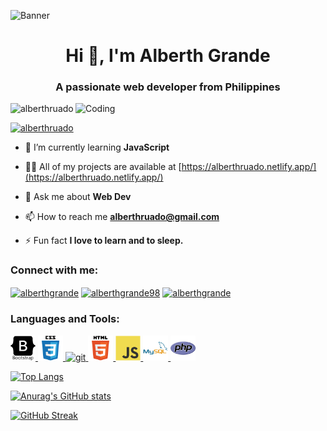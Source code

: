 ![Banner](https://res.cloudinary.com/superfolio/image/upload/v1620689979/68747470733a2f2f692e70696e696d672e636f6d2f6f726967696e616c732f63362f33332f63322f63363333633230656465383266306530636564376435373064626533613166332e676966_yjuh2s.gif)

<h1 align="center">Hi 👋, I'm Alberth Grande</h1>
<h3 align="center">A passionate web developer from Philippines</h3>
<img align="right" alt="Coding" width="400" src="https://i.pinimg.com/originals/f5/36/01/f53601133f236d1cb167ac19f05a3d60.gif">

<p align="left"> <img src="https://komarev.com/ghpvc/?username=alberthruado&label=Profile%20views&color=0e75b6&style=flat" alt="alberthruado" /> </p>

<p align="left"> <a href="https://twitter.com/alberthgrande" target="blank"><img src="https://img.shields.io/twitter/follow/alberthgrande?logo=twitter&style=for-the-badge" alt="alberthruado" /></a> </p>

- 🌱 I’m currently learning **JavaScript**

- 👨‍💻 All of my projects are available at [https://alberthruado.netlify.app/](https://alberthruado.netlify.app/)

- 💬 Ask me about **Web Dev**

- 📫 How to reach me **alberthruado@gmail.com**

- ⚡ Fun fact **I love to learn and to sleep.**

<h3 align="left">Connect with me:</h3>
<p align="left">
<a href="https://twitter.com/alberthgrande" target="blank"><img align="center" src="https://raw.githubusercontent.com/rahuldkjain/github-profile-readme-generator/master/src/images/icons/Social/twitter.svg" alt="alberthgrande" height="30" width="40" /></a>
<a href="https://fb.com/alberthgrande98" target="blank"><img align="center" src="https://raw.githubusercontent.com/rahuldkjain/github-profile-readme-generator/master/src/images/icons/Social/facebook.svg" alt="alberthgrande98" height="30" width="40" /></a>
<a href="https://instagram.com/alberthgrande" target="blank"><img align="center" src="https://raw.githubusercontent.com/rahuldkjain/github-profile-readme-generator/master/src/images/icons/Social/instagram.svg" alt="alberthgrande" height="30" width="40" /></a>
</p>

<h3 align="left">Languages and Tools:</h3>
<p align="left"> 
<a href="https://getbootstrap.com" target="_blank" rel="noreferrer"> 
<img src="https://raw.githubusercontent.com/devicons/devicon/master/icons/bootstrap/bootstrap-plain-wordmark.svg" alt="bootstrap" width="40" height="40"/>
</a>

<a href="https://www.w3schools.com/css/" target="_blank" rel="noreferrer"> 
<img src="https://raw.githubusercontent.com/devicons/devicon/master/icons/css3/css3-original-wordmark.svg" alt="css3" width="40" height="40"/> </a>

<a href="https://git-scm.com/" target="_blank" rel="noreferrer"> 
<img src="https://www.vectorlogo.zone/logos/git-scm/git-scm-icon.svg" alt="git" width="40" height="40"/> 
</a>
<a href="https://www.w3.org/html/" target="_blank" rel="noreferrer">
<img src="https://raw.githubusercontent.com/devicons/devicon/master/icons/html5/html5-original-wordmark.svg" alt="html5" width="40" height="40"> 
</a>

<a href="https://developer.mozilla.org/en-US/docs/Web/JavaScript" target="_blank" rel="noreferrer"> 
<img src="https://raw.githubusercontent.com/devicons/devicon/master/icons/javascript/javascript-original.svg" alt="javascript" width="40" height="40"/> 
</a>

<a href="https://www.mysql.com/" target="_blank" rel="noreferrer"> 
<img src="https://raw.githubusercontent.com/devicons/devicon/master/icons/mysql/mysql-original-wordmark.svg" alt="mysql" width="40" height="40">
</a>

<a href="https://www.php.net" target="_blank" rel="noreferrer"> 
<img src="https://raw.githubusercontent.com/devicons/devicon/master/icons/php/php-original.svg" alt="php" width="40" height="40"/> 
</a>

</p>

[![Top Langs](https://github-readme-stats.vercel.app/api/top-langs?username=alberthruado&show_icons=true&theme=radical&layout=compact)](https://github.com/anuraghazra/github-readme-stats)

[![Anurag's GitHub stats](https://github-readme-stats.vercel.app/api?username=alberthruado&theme=radical)](https://github.com/alberthruado/github-readme-stats)

[![GitHub Streak](https://github-readme-streak-stats.herokuapp.com?user=alberthruado&theme=radical)](https://git.io/streak-stats)
